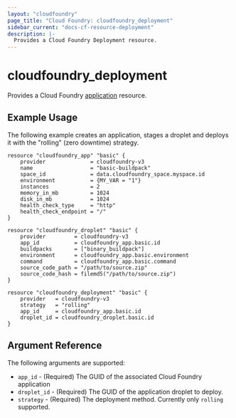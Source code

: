 ```yaml
---
layout: "cloudfoundry"
page_title: "Cloud Foundry: cloudfoundry_deployment"
sidebar_current: "docs-cf-resource-deployment"
description: |-
  Provides a Cloud Foundry Deployment resource.
---
```


# cloudfoundry_deployment

Provides a Cloud Foundry [application](https://docs.cloudfoundry.org/devguide/deploy-apps/deploy-app.html) resource.

## Example Usage

The following example creates an application, stages a droplet and deploys it with the "rolling" (zero downtime) strategy.

```hcl
resource "cloudfoundry_app" "basic" {
	provider              = cloudfoundry-v3
	name                  = "basic-buildpack"
	space_id              = data.cloudfoundry_space.myspace.id
	environment           = {MY_VAR = "1"}
	instances             = 2
	memory_in_mb          = 1024
	disk_in_mb            = 1024
	health_check_type     = "http"
	health_check_endpoint = "/"
}

resource "cloudfoundry_droplet" "basic" {
	provider         = cloudfoundry-v3
	app_id           = cloudfoundry_app.basic.id
	buildpacks       = ["binary_buildpack"]
	environment      = cloudfoundry_app.basic.environment
	command          = cloudfoundry_app.basic.command
	source_code_path = "/path/to/source.zip"
	source_code_hash = filemd5("/path/to/source.zip")
}

resource "cloudfoundry_deployment" "basic" {
	provider   = cloudfoundry-v3
	strategy   = "rolling"
	app_id     = cloudfoundry_app.basic.id
	droplet_id = cloudfoundry_droplet.basic.id
}
```

## Argument Reference

The following arguments are supported:

* `app_id` - (Required) The GUID of the associated Cloud Foundry application
* `droplet_id` - (Required) The GUID of the application droplet to deploy.
* `strategy` - (Required) The deployment method. Currently only `rolling` supported.

